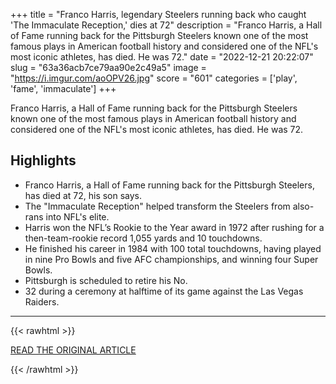 +++
title = "Franco Harris, legendary Steelers running back who caught 'The Immaculate Reception,' dies at 72"
description = "Franco Harris, a Hall of Fame running back for the Pittsburgh Steelers known one of the most famous plays in American football history and considered one of the NFL's most iconic athletes, has died. He was 72."
date = "2022-12-21 20:22:07"
slug = "63a36acb7ce79aa90e2c49a5"
image = "https://i.imgur.com/aoOPV26.jpg"
score = "601"
categories = ['play', 'fame', 'immaculate']
+++

Franco Harris, a Hall of Fame running back for the Pittsburgh Steelers known one of the most famous plays in American football history and considered one of the NFL's most iconic athletes, has died. He was 72.

## Highlights

- Franco Harris, a Hall of Fame running back for the Pittsburgh Steelers, has died at 72, his son says.
- The "Immaculate Reception" helped transform the Steelers from also-rans into NFL's elite.
- Harris won the NFL’s Rookie to the Year award in 1972 after rushing for a then-team-rookie record 1,055 yards and 10 touchdowns.
- He finished his career in 1984 with 100 total touchdowns, having played in nine Pro Bowls and five AFC championships, and winning four Super Bowls.
- Pittsburgh is scheduled to retire his No.
- 32 during a ceremony at halftime of its game against the Las Vegas Raiders.

---

{{< rawhtml >}}
  <p class="article-category">
    <a target="_blank" href="https://www.nbcnews.com/news/us-news/franco-harris-legendary-steelers-running-back-caught-immaculate-recept-rcna62719">READ THE ORIGINAL ARTICLE</a>
  </p>
{{< /rawhtml >}}
